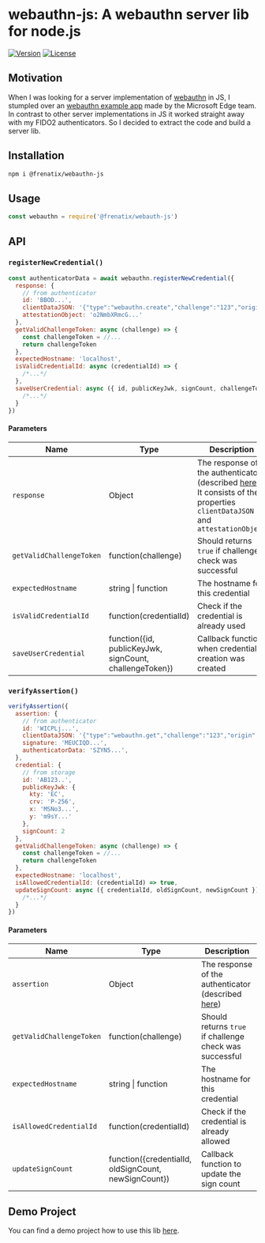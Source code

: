 # webauthn-js: A webauthn server lib for node.js
<a href="https://www.npmjs.com/package/@frenatix/webauthn-js"><img src="https://img.shields.io/npm/v/@frenatix/webauthn-js.svg" alt="Version"></a>
<a href="https://github.com/frenatix/webauthn-js/blob/master/LICENSE"><img src="https://img.shields.io/github/license/frenatix/webauthn-js.svg" alt="License"></a>


## Motivation
When I was looking for a server implementation of [webauthn](https://www.w3.org/TR/webauthn/) in JS, I stumpled over an [webauthn example app](https://github.com/MicrosoftEdge/webauthnsample) made by the Microsoft Edge team. In contrast to other server implementations in JS it worked straight away with my FIDO2 authenticators. So I decided to extract the code and build a server lib.

## Installation
```sh
npm i @frenatix/webauthn-js
```

## Usage
```js
const webauthn = require('@frenatix/webauth-js')
```

## API

### `registerNewCredential()`
```js
const authenticatorData = await webauthn.registerNewCredential({
  response: {
    // from authenticator
    id: 'BBOD...',
    clientDataJSON: '{"type":"webauthn.create","challenge":"123","origin":"http://localhost:3001",":false}',
    attestationObject: 'o2NmbXRmcG...'
  },
  getValidChallengeToken: async (challenge) => {
    const challengeToken = //...
    return challengeToken
  },
  expectedHostname: 'localhost',
  isValidCredentialId: async (credentialId) => {
    /*...*/
  },
  saveUserCredential: async ({ id, publicKeyJwk, signCount, challengeToken }) => {
    /*...*/
  }
})
```

#### Parameters
| Name                     | Type                     | Description       |
| ------------------------ | ------------------------ | ----------------- |
| `response`               | Object                   | The response of the authenticator (described [here](https://www.w3.org/TR/webauthn/#authenticatorresponse)). It consists of the properties `clientDataJSON` and `attestationObject` |
| `getValidChallengeToken` | function(challenge)      | Should returns `true` if challenge check was successful |
| `expectedHostname`       | string \| function       | The hostname for this credential |
| `isValidCredentialId`    | function(credentialId)   | Check if the credential is already used |
| `saveUserCredential`     | function({id, publicKeyJwk, signCount, challengeToken}) | Callback function when credential creation was created |

### `verifyAssertion()`
```js
verifyAssertion({
  assertion: { 
    // from authenticator
    id: 'WICPLj...',
    clientDataJSON: '{"type":"webauthn.get","challenge":"123","origin":"http://localhost:3001","crossOrigin":false}',
    signature: 'MEUCIQD...',
    authenticatorData: 'SZYN5...',
  },
  credential: {
    // from storage
    id: 'AB123..',
    publicKeyJwk: {
      kty: 'EC',
      crv: 'P-256',
      x: 'MSNo3...',
      y: 'm9sY...'
    },
    signCount: 2
  },
  getValidChallengeToken: async (challenge) => {
    const challengeToken = //...
    return challengeToken
  },
  expectedHostname: 'localhost',
  isAllowedCredentialId: (credentialId) => true,
  updateSignCount: async ({ credentialId, oldSignCount, newSignCount }) => {
    /*...*/
  }
})
```

#### Parameters
| Name                     | Type                     | Description       |
| ------------------------ | ------------------------ | ----------------- |
| `assertion`              | Object                   | The response of the authenticator (described [here](https://www.w3.org/TR/webauthn/#authenticatorassertionresponse)) |
| `getValidChallengeToken` | function(challenge)      | Should returns `true` if challenge check was successful |
| `expectedHostname`       | string \| function       | The hostname for this credential |
| `isAllowedCredentialId`  | function(credentialId)   | Check if the credential is already allowed |
| `updateSignCount`        | function({credentialId, oldSignCount, newSignCount}) | Callback function to update the sign count |

## Demo Project
You can find a demo project how to use this lib [here](https://github.com/frenatix/webauthn-js-demo).
